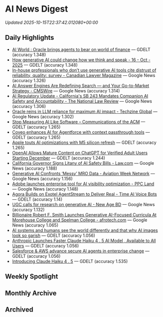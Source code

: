 # AI News Digest

_Updated 2025-10-15T22:37:42.012080+00:00_

## Daily Highlights

- [AI World : Oracle brings agents to bear on world of finance](./daily/ca42f626ecdb94d8.md) — GDELT (accuracy 1.348)
- [How generative AI could change how we think and speak - 16 - Oct - 2025](./daily/31376620a2817ffd.md) — GDELT (accuracy 1.348)
- [In-house professionals who don’t use generative AI tools cite distrust of reliability, quality: survey - Canadian Lawyer Magazine](./daily/10be2d7e92712085.md) — Google News (accuracy 1.326)
- [AI Answer Engines Are Redefining Search — and Your Go-to-Market Strategy - CMSWire](./daily/0ccb0331a0a2971d.md) — Google News (accuracy 1.314)
- [AI Regulatory Update - California's SB 243 Mandates Companion AI Safety and Accountability - The National Law Review](./daily/58928e29fed55e02.md) — Google News (accuracy 1.306)
- [Oracle reins in LLM reliance for maximum AI impact - Techzine Global](./daily/20ae7086915f3a8f.md) — Google News (accuracy 1.302)
- [Stop Measuring AI Like Software – Communications of the ACM](./daily/41a4ce96195b7e85.md) — GDELT (accuracy 1.265)
- [Coveo enhances AI for Agentforce with context passthrough tools](./daily/f66e99498245d673.md) — GDELT (accuracy 1.265)
- [Apple touts AI optimizations with M5 silicon refresh](./daily/a978a4ac850a2464.md) — GDELT (accuracy 1.265)
- [OpenAI Allows Mature Content on ChatGPT for Verified Adult Users Starting December](./daily/98e0dd1276b968bf.md) — GDELT (accuracy 1.244)
- [California Governor Signs Litany of AI Safety Bills - Law.com](./daily/fa20a5a24efc39ad.md) — Google News (accuracy 1.188)
- [Generative AI Confronts ‘Messy’ MRO Data - Aviation Week Network](./daily/04a21b6c4755152f.md) — Google News (accuracy 1.156)
- [Adobe launches enterprise tool for AI visibility optimization - PPC Land](./daily/c7879aa25d86f193.md) — Google News (accuracy 1.148)
- [Agora Builds on Exotel AgentStream to Deliver Real - Time AI Voice Bots](./daily/a92ea57b318ae10b.md) — GDELT (accuracy 1.14)
- [UGC calls for research on generative AI - New Age BD](./daily/031410032cd5b4e5.md) — Google News (accuracy 1.132)
- [Billionaire Robert F. Smith Launches Generative AI-Focused Curricula At Morehouse College and Spelman College - afrotech.com](./daily/5881aae6ba65f3a1.md) — Google News (accuracy 1.065)
- [AI systems and humans  see  the world differently and that why AI images look so garish](./daily/bd4f033e1b4a1eb5.md) — GDELT (accuracy 1.056)
- [Anthropic Launches Faster Claude Haiku 4 . 5 AI Model , Available to All Users](./daily/b4cf8f9730b4c23e.md) — GDELT (accuracy 1.056)
- [Salesforce & AWS advance secure AI agents in enterprise change](./daily/d5ff45ff261251a6.md) — GDELT (accuracy 1.056)
- [Introducing Claude Haiku 4 . 5](./daily/e99bd76836c10fea.md) — GDELT (accuracy 1.535)

## Weekly Spotlight


## Monthly Archive


## Archived
